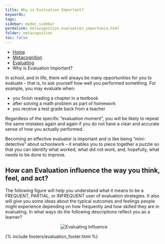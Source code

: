 ```yaml
---
title: Why is Evaluation Important?
keywords: 
tags: 
sidebar: mydoc_sidebar
permalink: metacognition_evaluation_importance.html
folder: metacognition
toc: false
---
```


<ul class="breadcrumb">
    <li><a href="index.html">Home</a></li>
    <li><a href="metacognition_overview.html">Metacognition</a></li>
    <li><a href="metacognition_evaluation.html">Evaluating</a></li>
    <li class="active">Why is Evaluation Important?</li>
</ul>


In school, and in life, there will always be many opportunities for you
to evaluate – that is, to ask yourself how well you performed something.
For example, you may evaluate when:

* you finish reading a chapter in a textbook
* after solving a math problem as part of homework
* you receive a test grade back from a teacher

Regardless of the specific “evaluation moment”, you will be likely to repeat the same mistakes again and again if you do not have a clear and accurate sense of how you actually performed.

Becoming an effective evaluator is important and is like being “mini-detective” about schoolwork – it enables you to piece together a puzzle so that you can identify what worked, what did not work, and, hopefully, what needs to be done to improve.

## How can Evaluation influence the way you think, feel, and act?

The following figure will help you understand what it means to be a FREQUENT, PARTIAL, or INFREQUENT user of evaluation strategies. It also will give you some ideas about the typical outcomes and feelings people might experience depending on how frequently and how skilled they are in evaluating. In what ways do the following descriptions reflect you as a learner?

<center><img src='images/metacognition_evaluation.png' alt='Evaluating Influence' /></center>


{% include footers/evaluation_footer.html %}


